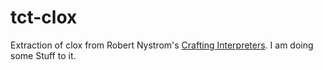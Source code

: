 # tct-clox

Extraction of clox from Robert Nystrom's [Crafting Interpreters](https://github.com/munificent/craftinginterpreters). I am doing some Stuff to it.
